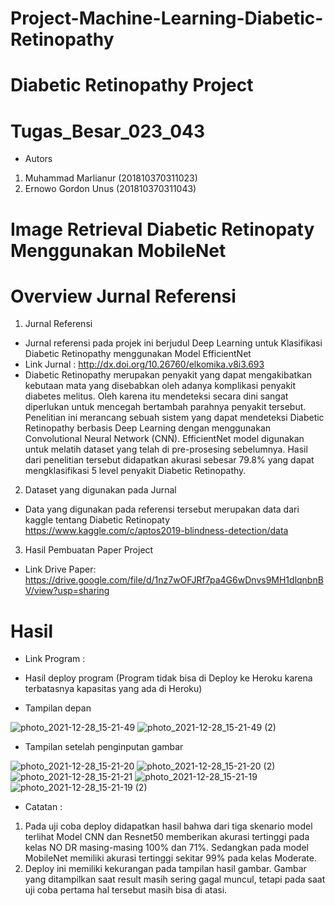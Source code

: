 # Project-Machine-Learning-Diabetic-Retinopathy
# Diabetic Retinopathy Project
# Tugas_Besar_023_043
- Autors
1. Muhammad Marlianur (201810370311023)
2. Ernowo Gordon Unus (201810370311043)
# Image Retrieval Diabetic Retinopaty Menggunakan MobileNet

# Overview Jurnal Referensi
1. Jurnal Referensi

- Jurnal referensi pada projek ini berjudul Deep Learning untuk Klasifikasi Diabetic Retinopathy menggunakan Model EfficientNet
- Link Jurnal : http://dx.doi.org/10.26760/elkomika.v8i3.693
- Diabetic Retinopathy merupakan penyakit yang dapat mengakibatkan kebutaan mata yang disebabkan oleh adanya komplikasi penyakit diabetes melitus. Oleh karena itu mendeteksi secara dini sangat diperlukan untuk mencegah bertambah parahnya penyakit tersebut. Penelitian ini merancang sebuah sistem yang dapat mendeteksi Diabetic Retinopathy berbasis Deep Learning dengan menggunakan Convolutional Neural Network (CNN). EfficientNet model digunakan untuk melatih dataset yang telah di pre-prosesing sebelumnya. Hasil dari penelitian tersebut didapatkan akurasi sebesar 79.8% yang dapat mengklasifikasi 5 level penyakit Diabetic Retinopathy. 

2. Dataset yang digunakan pada Jurnal

- Data yang digunakan pada referensi tersebut merupakan data dari kaggle tentang Diabetic Retinopaty
https://www.kaggle.com/c/aptos2019-blindness-detection/data

3. Hasil Pembuatan Paper Project
- Link Drive Paper: https://drive.google.com/file/d/1nz7wOFJRf7pa4G6wDnvs9MH1dlqnbnBV/view?usp=sharing




# Hasil
- Link Program : 

- Hasil deploy program (Program tidak bisa di Deploy ke Heroku karena terbatasnya kapasitas yang ada di Heroku)
- Tampilan depan




![photo_2021-12-28_15-21-49](https://user-images.githubusercontent.com/92302616/147545463-be7121d6-dca6-461a-ae3d-20825d7321c9.jpg)
![photo_2021-12-28_15-21-49 (2)](https://user-images.githubusercontent.com/92302616/147545469-039d9bf3-1809-495a-8f12-c098b21bdfbb.jpg)




- Tampilan setelah penginputan gambar





![photo_2021-12-28_15-21-20](https://user-images.githubusercontent.com/92302616/147545689-8516a725-e21e-42ba-bee5-3a66fd0c2be0.jpg)
![photo_2021-12-28_15-21-20 (2)](https://user-images.githubusercontent.com/92302616/147545699-3a491585-05cc-44fd-be69-9fdc44be9428.jpg)
![photo_2021-12-28_15-21-21](https://user-images.githubusercontent.com/92302616/147545712-e6e941b9-80b9-4e39-8507-00b3664410b4.jpg)
![photo_2021-12-28_15-21-19](https://user-images.githubusercontent.com/92302616/147545720-dfec27a7-6ecf-467c-9b2b-408dfd1e71e5.jpg)
![photo_2021-12-28_15-21-19 (2)](https://user-images.githubusercontent.com/92302616/147545741-10122d7c-c337-4e67-81cb-8a694367e95b.jpg)


- Catatan :
1. Pada uji coba deploy didapatkan hasil bahwa dari tiga skenario model terlihat Model CNN dan Resnet50 memberikan akurasi tertinggi pada kelas NO DR masing-masing 100% dan 71%. Sedangkan pada model MobileNet memiliki akurasi tertinggi sekitar 99% pada kelas Moderate.
2. Deploy ini memiliki kekurangan pada tampilan hasil gambar. Gambar yang ditampilkan saat result masih sering gagal muncul, tetapi pada saat uji coba pertama hal tersebut masih bisa di atasi.
